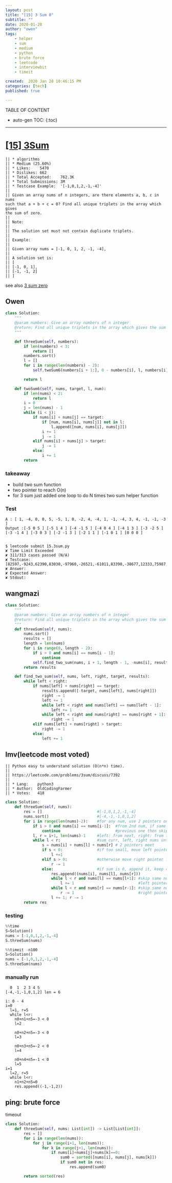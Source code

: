 ```yaml
---
layout: post
title: "[15] 3 Sum 0"
subtitle: ""
date: 2020-01-28
author: "owen"
tags: 
    - helper
    - sum
    - medium
    - python
    - brute force
    - leetcode
    - interviewbit
    - timeit

created:  2020 Jan 28 10:46:15 PM
categories: [tech]
published: true

---
```


TABLE OF CONTENT

* auto-gen TOC:
{:toc}

- - -

# [[15] 3Sum](https://leetcode.com/problems/3sum/description/)

    || * algorithms
    || * Medium (25.60%)
    || * Likes:    5470
    || * Dislikes: 662
    || * Total Accepted:    762.3K
    || * Total Submissions: 3M
    || * Testcase Example:  '[-1,0,1,2,-1,-4]'
    || 
    || Given an array nums of n integers, are there elements a, b, c in nums
    such that a + b + c = 0? Find all unique triplets in the array which gives
    the sum of zero.
    || 
    || Note:
    || 
    || The solution set must not contain duplicate triplets.
    || 
    || Example:
    || 
    || Given array nums = [-1, 0, 1, 2, -1, -4],
    || 
    || A solution set is:
    || [
    || [-1, 0, 1],
    || [-1, -1, 2]
    || ]

see also [3 sum zero](https://www.interviewbit.com/problems/3-sum-zero/)

## Owen

```python
class Solution:
    """
    @param numbers: Give an array numbers of n integer
    @return: Find all unique triplets in the array which gives the sum of zero.
    """

    def threeSum(self, numbers):
        if len(numbers) < 3:
            return []
        numbers.sort()
        l = []
        for i in range(len(numbers) - 2):
            self.twoSum6(numbers[i + 1:], 0 - numbers[i], l, numbers[i])

        return l

    def twoSum6(self, nums, target, l, num):
        if len(nums) < 2:
            return l
        i = 0
        j = len(nums) - 1
        while (i < j):
            if nums[i] + nums[j] == target:
                if [num, nums[i], nums[j]] not in l:
                    l.append([num, nums[i], nums[j]])
                i += 1
                j -= 1
            elif nums[i] + nums[j] > target:
                j -= 1
            else:
                i += 1
        return 
```

### takeaway 

- build two sum function 
- two pointer to reach O(n) 
- for 3 sum just added one loop to do N times two sum helper function 

### Test

    A : [ 1, -4, 0, 0, 5, -5, 1, 0, -2, 4, -4, 1, -1, -4, 3, 4, -1, -1, -3 ]
    Output :[-5 0 5 ] [-5 1 4 ] [-4 -1 5 ] [-4 0 4 ] [-4 1 3 ] [-3 -2 5 ] [-3 -1 4 ] [-3 0 3 ] [-2 -1 3 ] [-2 1 1 ] [-1 0 1 ] [0 0 0 ] 


    $ leetcode submit 15.3sum.py
    ✘ Time Limit Exceeded
    ✘ 311/313 cases passed (N/A)
    ✘ Testcase: [82597,-9243,62390,83030,-97960,-26521,-61011,83390,-38677,12333,75987,46091,83794,19355,-71037,-6242,-28801,324,1202,-90885,-2989,-95597,-34333,35528,5680,89093,-90606,50360,-29393,-27012,53313,65213,99818,-82405,-41661,-3333,-51952,72135,-1523,26377,74685,96992,92263,15929,5467,-99555,-43348,-41689,-60383,-3990,32165,65265,-72973,-58372,12741,-48568,-46596,72419,-1859,34153,62937,81310,-61823,-96770,-54944,8845,-91184,24208,-29078,31495,65258,14198,85395,70506,-40908,56740,-12228,-40072,32429,93001,68445,-73927,25731,-91859,-24150,10093,-60271,-81683,-18126,51055,48189,-6468,25057,81194,-58628,74042,66158,-14452,-49851,-43667,11092,39189,-17025,-79173,13606,83172,92647,-59741,19343,-26644,-57607,82908,-20655,1637,80060,98994,39331,-31274,-61523,91225,-72953,13211,-75116,-98421,-41571,-69074,99587,39345,42151,-2460,98236,15690,-52507,-95803,-48935,-46492,-45606,-79254,-99851,52533,73486,39948,-7240,71815,-585,-96252,90990,-93815,93340,-71848,58733,-14859,-83082,-75794,-82082,-24871,-15206,91207,-56469,-93618,67131,-8682,75719,87429,-98757,-7535,-24890,-94160,85003,33928,75538,97456,-66424,-60074,-8527,-28697,-22308,2246,-70134,-82319,-10184,87081,-34949,-28645,-47352,-83966,-60418,-15293,-53067,-25921,55172,75064,95859,48049,34311,-86931,-38586,33686,-36714,96922,76713,-22165,-80585,-34503,-44516,39217,-28457,47227,-94036,43457,24626,-87359,26898,-70819,30528,-32397,-69486,84912,-1187,-98986,-32958,4280,-79129,-65604,9344,58964,50584,71128,-55480,24986,15086,-62360,-42977,-49482,-77256,-36895,-74818,20,3063,-49426,28152,-97329,6086,86035,-88743,35241,44249,19927,-10660,89404,24179,-26621,-6511,57745,-28750,96340,-97160,-97822,-49979,52307,79462,94273,-24808,77104,9255,-83057,77655,21361,55956,-9096,48599,-40490,-55107,2689,29608,20497,66834,-34678,23553,-81400,-66630,-96321,-34499,-12957,-20564,25610,-4322,-58462,20801,53700,71527,24669,-54534,57879,-3221,33636,3900,97832,-27688,-98715,5992,24520,-55401,-57613,-69926,57377,-77610,20123,52174,860,60429,-91994,-62403,-6218,-90610,-37263,-15052,62069,-96465,44254,89892,-3406,19121,-41842,-87783,-64125,-56120,73904,-22797,-58118,-4866,5356,75318,46119,21276,-19246,-9241,-97425,57333,-15802,93149,25689,-5532,95716,39209,-87672,-29470,-16324,-15331,27632,-39454,56530,-16000,29853,46475,78242,-46602,83192,-73440,-15816,50964,-36601,89758,38375,-40007,-36675,-94030,67576,46811,-64919,45595,76530,40398,35845,41791,67697,-30439,-82944,63115,33447,-36046,-50122,-34789,43003,-78947,-38763,-89210,32756,-20389,-31358,-90526,-81607,88741,86643,98422,47389,-75189,13091,95993,-15501,94260,-25584,-1483,-67261,-70753,25160,89614,-90620,-48542,83889,-12388,-9642,-37043,-67663,28794,-8801,13621,12241,55379,84290,21692,-95906,-85617,-17341,-63767,80183,-4942,-51478,30997,-13658,8838,17452,-82869,-39897,68449,31964,98158,-49489,62283,-62209,-92792,-59342,55146,-38533,20496,62667,62593,36095,-12470,5453,-50451,74716,-17902,3302,-16760,-71642,-34819,96459,-72860,21638,47342,-69897,-40180,44466,76496,84659,13848,-91600,-90887,-63742,-2156,-84981,-99280,94326,-33854,92029,-50811,98711,-36459,-75555,79110,-88164,-97397,-84217,97457,64387,30513,-53190,-83215,252,2344,-27177,-92945,-89010,82662,-11670,86069,53417,42702,97082,3695,-14530,-46334,17910,77999,28009,-12374,15498,-46941,97088,-35030,95040,92095,-59469,-24761,46491,67357,-66658,37446,-65130,-50416,99197,30925,27308,54122,-44719,12582,-99525,-38446,-69050,-22352,94757,-56062,33684,-40199,-46399,96842,-50881,-22380,-65021,40582,53623,-76034,77018,-97074,-84838,-22953,-74205,79715,-33920,-35794,-91369,73421,-82492,63680,-14915,-33295,37145,76852,-69442,60125,-74166,74308,-1900,-30195,-16267,-60781,-27760,5852,38917,25742,-3765,49097,-63541,98612,-92865,-30248,9612,-8798,53262,95781,-42278,-36529,7252,-27394,-5021,59178,80934,-48480,-75131,-54439,-19145,-48140,98457,-6601,-51616,-89730,78028,32083,-48904,16822,-81153,-8832,48720,-80728,-45133,-86647,-4259,-40453,2590,28613,50523,-4105,-27790,-74579,-17223,63721,33489,-47921,97628,-97691,-14782,-65644,18008,-93651,-71266,80990,-76732,-47104,35368,28632,59818,-86269,-89753,34557,-92230,-5933,-3487,-73557,-13174,-43981,-43630,-55171,30254,-83710,-99583,-13500,71787,5017,-25117,-78586,86941,-3251,-23867,-36315,75973,86272,-45575,77462,-98836,-10859,70168,-32971,-38739,-12761,93410,14014,-30706,-77356,-85965,-62316,63918,-59914,-64088,1591,-10957,38004,15129,-83602,-51791,34381,-89382,-26056,8942,5465,71458,-73805,-87445,-19921,-80784,69150,-34168,28301,-68955,18041,6059,82342,9947,39795,44047,-57313,48569,81936,-2863,-80932,32976,-86454,-84207,33033,32867,9104,-16580,-25727,80157,-70169,53741,86522,84651,68480,84018,61932,7332,-61322,-69663,76370,41206,12326,-34689,17016,82975,-23386,39417,72793,44774,-96259,3213,79952,29265,-61492,-49337,14162,65886,3342,-41622,-62659,-90402,-24751,88511,54739,-21383,-40161,-96610,-24944,-602,-76842,-21856,69964,43994,-15121,-85530,12718,13170,-13547,69222,62417,-75305,-81446,-38786,-52075,-23110,97681,-82800,-53178,11474,35857,94197,-58148,-23689,32506,92154,-64536,-73930,-77138,97446,-83459,70963,22452,68472,-3728,-25059,-49405,95129,-6167,12808,99918,30113,-12641,-26665,86362,-33505,50661,26714,33701,89012,-91540,40517,-12716,-57185,-87230,29914,-59560,13200,-72723,58272,23913,-45586,-96593,-26265,-2141,31087,81399,92511,-34049,20577,2803,26003,8940,42117,40887,-82715,38269,40969,-50022,72088,21291,-67280,-16523,90535,18669,94342,-39568,-88080,-99486,-20716,23108,-28037,63342,36863,-29420,-44016,75135,73415,16059,-4899,86893,43136,-7041,33483,-67612,25327,40830,6184,61805,4247,81119,-22854,-26104,-63466,63093,-63685,60369,51023,51644,-16350,74438,-83514,99083,10079,-58451,-79621,48471,67131,-86940,99093,11855,-22272,-67683,-44371,9541,18123,37766,-70922,80385,-57513,-76021,-47890,36154,72935,84387,-92681,-88303,-7810,59902,-90,-64704,-28396,-66403,8860,13343,33882,85680,7228,28160,-14003,54369,-58893,92606,-63492,-10101,64714,58486,29948,-44679,-22763,10151,-56695,4031,-18242,-36232,86168,-14263,9883,47124,47271,92761,-24958,-73263,-79661,-69147,-18874,29546,-92588,-85771,26451,-86650,-43306,-59094,-47492,-34821,-91763,-47670,33537,22843,67417,-759,92159,63075,94065,-26988,55276,65903,30414,-67129,-99508,-83092,-91493,-50426,14349,-83216,-76090,32742,-5306,-93310,-60750,-60620,-45484,-21108,-58341,-28048,-52803,69735,78906,81649,32565,-86804,-83202,-65688,-1760,89707,93322,-72750,84134,71900,-37720,19450,-78018,22001,-23604,26276,-21498,65892,-72117,-89834,-23867,55817,-77963,42518,93123,-83916,63260,-2243,-97108,85442,-36775,17984,-58810,99664,-19082,93075,-69329,87061,79713,16296,70996,13483,-74582,49900,-27669,-40562,1209,-20572,34660,83193,75579,7344,64925,88361,60969,3114,44611,-27445,53049,-16085,-92851,-53306,13859,-33532,86622,-75666,-18159,-98256,51875,-42251,-27977,-18080,23772,38160,41779,9147,94175,99905,-85755,62535,-88412,-52038,-68171,93255,-44684,-11242,-104,31796,62346,-54931,-55790,-70032,46221,56541,-91947,90592,93503,4071,20646,4856,-63598,15396,-50708,32138,-85164,38528,-89959,53852,57915,-42421,-88916,-75072,67030,-29066,49542,-71591,61708,-53985,-43051,28483,46991,-83216,80991,-46254,-48716,39356,-8270,-47763,-34410,874,-1186,-7049,28846,11276,21960,-13304,-11433,-4913,55754,79616,70423,-27523,64803,49277,14906,-97401,-92390,91075,70736,21971,-3303,55333,-93996,76538,54603,-75899,98801,46887,35041,48302,-52318,55439,24574,14079,-24889,83440,14961,34312,-89260,-22293,-81271,-2586,-71059,-10640,-93095,-5453,-70041,66543,74012,-11662,-52477,-37597,-70919,92971,-17452,-67306,-80418,7225,-89296,24296,86547,37154,-10696,74436,-63959,58860,33590,-88925,-97814,-83664,85484,-8385,-50879,57729,-74728,-87852,-15524,-91120,22062,28134,80917,32026,49707,-54252,-44319,-35139,13777,44660,85274,25043,58781,-89035,-76274,6364,-63625,72855,43242,-35033,12820,-27460,77372,-47578,-61162,-70758,-1343,-4159,64935,56024,-2151,43770,19758,-30186,-86040,24666,-62332,-67542,73180,-25821,-27826,-45504,-36858,-12041,20017,-24066,-56625,-52097,-47239,-90694,8959,7712,-14258,-5860,55349,61808,-4423,-93703,64681,-98641,-25222,46999,-83831,-54714,19997,-68477,66073,51801,-66491,52061,-52866,79907,-39736,-68331,68937,91464,98892,910,93501,31295,-85873,27036,-57340,50412,21,-2445,29471,71317,82093,-94823,-54458,-97410,39560,-7628,66452,39701,54029,37906,46773,58296,60370,-61090,85501,-86874,71443,-72702,-72047,14848,34102,77975,-66294,-36576,31349,52493,-70833,-80287,94435,39745,-98291,84524,-18942,10236,93448,50846,94023,-6939,47999,14740,30165,81048,84935,-19177,-13594,32289,62628,-90612,-542,-66627,64255,71199,-83841,-82943,-73885,8623,-67214,-9474,-35249,62254,-14087,-90969,21515,-83303,94377,-91619,19956,-98810,96727,-91939,29119,-85473,-82153,-69008,44850,74299,-76459,-86464,8315,-49912,-28665,59052,-69708,76024,-92738,50098,18683,-91438,18096,-19335,35659,91826,15779,-73070,67873,-12458,-71440,-46721,54856,97212,-81875,35805,36952,68498,81627,-34231,81712,27100,-9741,-82612,18766,-36392,2759,41728,69743,26825,48355,-17790,17165,56558,3295,-24375,55669,-16109,24079,73414,48990,-11931,-78214,90745,19878,35673,-15317,-89086,94675,-92513,88410,-93248,-19475,-74041,-19165,32329,-26266,-46828,-18747,45328,8990,-78219,-25874,-74801,-44956,-54577,-29756,-99822,-35731,-18348,-68915,-83518,-53451,95471,-2954,-13706,-8763,-21642,-37210,16814,-60070,-42743,27697,-36333,-42362,11576,85742,-82536,68767,-56103,-63012,71396,-78464,-68101,-15917,-11113,-3596,77626,-60191,-30585,-73584,6214,-84303,18403,23618,-15619,-89755,-59515,-59103,-74308,-63725,-29364,-52376,-96130,70894,-12609,50845,-2314,42264,-70825,64481,55752,4460,-68603,-88701,4713,-50441,-51333,-77907,97412,-66616,-49430,60489,-85262,-97621,-18980,44727,-69321,-57730,66287,-92566,-64427,-14270,11515,-92612,-87645,61557,24197,-81923,-39831,-10301,-23640,-76219,-68025,92761,-76493,68554,-77734,-95620,-11753,-51700,98234,-68544,-61838,29467,46603,-18221,-35441,74537,40327,-58293,75755,-57301,-7532,-94163,18179,-14388,-22258,-46417,-48285,18242,-77551,82620,250,-20060,-79568,-77259,82052,-98897,-75464,48773,-79040,-11293,45941,-67876,-69204,-46477,-46107,792,60546,-34573,-12879,-94562,20356,-48004,-62429,96242,40594,2099,99494,25724,-39394,-2388,-18563,-56510,-83570,-29214,3015,74454,74197,76678,-46597,60630,-76093,37578,-82045,-24077,62082,-87787,-74936,58687,12200,-98952,70155,-77370,21710,-84625,-60556,-84128,925,65474,-15741,-94619,88377,89334,44749,22002,-45750,-93081,-14600,-83447,46691,85040,-66447,-80085,56308,44310,24979,-29694,57991,4675,-71273,-44508,13615,-54710,23552,-78253,-34637,50497,68706,81543,-88408,-21405,6001,-33834,-21570,-46692,-25344,20310,71258,-97680,11721,59977,59247,-48949,98955,-50276,-80844,-27935,-76102,55858,-33492,40680,66691,-33188,8284,64893,-7528,6019,-85523,8434,-64366,-56663,26862,30008,-7611,-12179,-70076,21426,-11261,-36864,-61937,-59677,929,-21052,3848,-20888,-16065,98995,-32293,-86121,-54564,77831,68602,74977,31658,40699,29755,98424,80358,-69337,26339,13213,-46016,-18331,64713,-46883,-58451,-70024,-92393,-4088,70628,-51185,71164,-75791,-1636,-29102,-16929,-87650,-84589,-24229,-42137,-15653,94825,13042,88499,-47100,-90358,-7180,29754,-65727,-42659,-85560,-9037,-52459,20997,-47425,17318,21122,20472,-23037,65216,-63625,-7877,-91907,24100,-72516,22903,-85247,-8938,73878,54953,87480,-31466,-99524,35369,-78376,89984,-15982,94045,-7269,23319,-80456,-37653,-76756,2909,81936,54958,-12393,60560,-84664,-82413,66941,-26573,-97532,64460,18593,-85789,-38820,-92575,-43663,-89435,83272,-50585,13616,-71541,-53156,727,-27644,16538,34049,57745,34348,35009,16634,-18791,23271,-63844,95817,21781,16590,59669,15966,-6864,48050,-36143,97427,-59390,96931,78939,-1958,50777,43338,-51149,39235,-27054,-43492,67457,-83616,37179,10390,85818,2391,73635,87579,-49127,-81264,-79023,-81590,53554,-74972,-83940,-13726,-39095,29174,78072,76104,47778,25797,-29515,-6493,-92793,22481,-36197,-65560,42342,15750,97556,99634,-56048,-35688,13501,63969,-74291,50911,39225,93702,-3490,-59461,-30105,-46761,-80113,92906,-68487,50742,36152,-90240,-83631,24597,-50566,-15477,18470,77038,40223,-80364,-98676,70957,-63647,99537,13041,31679,86631,37633,-16866,13686,-71565,21652,-46053,-80578,-61382,68487,-6417,4656,20811,67013,-30868,-11219,46,74944,14627,56965,42275,-52480,52162,-84883,-52579,-90331,92792,42184,-73422,-58440,65308,-25069,5475,-57996,59557,-17561,2826,-56939,14996,-94855,-53707,99159,43645,-67719,-1331,21412,41704,31612,32622,1919,-69333,-69828,22422,-78842,57896,-17363,27979,-76897,35008,46482,-75289,65799,20057,7170,41326,-76069,90840,-81253,-50749,3649,-42315,45238,-33924,62101,96906,58884,-7617,-28689,-66578,62458,50876,-57553,6739,41014,-64040,-34916,37940,13048,-97478,-11318,-89440,-31933,-40357,-59737,-76718,-14104,-31774,28001,4103,41702,-25120,-31654,63085,-3642,84870,-83896,-76422,-61520,12900,88678,85547,33132,-88627,52820,63915,-27472,78867,-51439,33005,-23447,-3271,-39308,39726,-74260,-31874,-36893,93656,910,-98362,60450,-88048,99308,13947,83996,-90415,-35117,70858,-55332,-31721,97528,82982,-86218,6822,25227,36946,97077,-4257,-41526,56795,89870,75860,-70802,21779,14184,-16511,-89156,-31422,71470,69600,-78498,74079,-19410,40311,28501,26397,-67574,-32518,68510,38615,19355,-6088,-97159,-29255,-92523,3023,-42536,-88681,64255,41206,44119,52208,39522,-52108,91276,-70514,83436,63289,-79741,9623,99559,12642,85950,83735,-21156,-67208,98088,-7341,-27763,-30048,-44099,-14866,-45504,-91704,19369,13700,10481,-49344,-85686,33994,19672,36028,60842,66564,-24919,33950,-93616,-47430,-35391,-28279,56806,74690,39284,-96683,-7642,-75232,37657,-14531,-86870,-9274,-26173,98640,88652,64257,46457,37814,-19370,9337,-22556,-41525,39105,-28719,51611,-93252,98044,-90996,21710,-47605,-64259,-32727,53611,-31918,-3555,33316,-66472,21274,-37731,-2919,15016,48779,-88868,1897,41728,46344,-89667,37848,68092,-44011,85354,-43776,38739,-31423,-66330,65167,-22016,59405,34328,-60042,87660,-67698,-59174,-1408,-46809,-43485,-88807,-60489,13974,22319,55836,-62995,-37375,-4185,32687,-36551,-75237,58280,26942,-73756,71756,78775,-40573,14367,-71622,-77338,24112,23414,-7679,-51721,87492,85066,-21612,57045,10673,-96836,52461,-62218,-9310,65862,-22748,89906,-96987,-98698,26956,-43428,46141,47456,28095,55952,67323,-36455,-60202,-43302,-82932,42020,77036,10142,60406,70331,63836,58850,-66752,52109,21395,-10238,-98647,-41962,27778,69060,98535,-28680,-52263,-56679,66103,-42426,27203,80021,10153,58678,36398,63112,34911,20515,62082,-15659,-40785,27054,43767,-20289,65838,-6954,-60228,-72226,52236,-35464,25209,-15462,-79617,-41668,-84083,62404,-69062,18913,46545,20757,13805,24717,-18461,-47009,-25779,68834,64824,34473,39576,31570,14861,-15114,-41233,95509,68232,67846,84902,-83060,17642,-18422,73688,77671,-26930,64484,-99637,73875,6428,21034,-73471,19664,-68031,15922,-27028,48137,54955,-82793,-41144,-10218,-24921,-28299,-2288,68518,-54452,15686,-41814,66165,-72207,-61986,80020,50544,-99500,16244,78998,40989,14525,-56061,-24692,-94790,21111,37296,-90794,72100,70550,-31757,17708,-74290,61910,78039,-78629,-25033,73172,-91953,10052,64502,99585,-1741,90324,-73723,68942,28149,30218,24422,16659,10710,-62594,94249,96588,46192,34251,73500,-65995,-81168,41412,-98724,-63710,-54696,-52407,19746,45869,27821,-94866,-76705,-13417,-61995,-71560,43450,67384,-8838,-80293,-28937,23330,-89694,-40586,46918,80429,-5475,78013,25309,-34162,37236,-77577,86744,26281,-29033,-91813,35347,13033,-13631,-24459,3325,-71078,-75359,81311,19700,47678,-74680,-84113,45192,35502,37675,19553,76522,-51098,-18211,89717,4508,-82946,27749,85995,89912,-53678,-64727,-14778,32075,-63412,-40524,86440,-2707,-36821,63850,-30883,67294,-99468,-23708,34932,34386,98899,29239,-23385,5897,54882,98660,49098,70275,17718,88533,52161,63340,50061,-89457,19491,-99156,24873,-17008,64610,-55543,50495,17056,-10400,-56678,-29073,-42960,-76418,98562,-88104,-96255,10159,-90724,54011,12052,45871,-90933,-69420,67039,37202,78051,-52197,-40278,-58425,65414,-23394,-1415,6912,-53447,7352,17307,-78147,63727,98905,55412,-57658,-32884,-44878,22755,39730,3638,35111,39777,74193,38736,-11829,-61188,-92757,55946,-71232,-63032,-83947,39147,-96684,-99233,25131,-32197,24406,-55428,-61941,25874,-69453,64483,-19644,-68441,12783,87338,-48676,66451,-447,-61590,50932,-11270,29035,65698,-63544,10029,80499,-9461,86368,91365,-81810,-71914,-52056,-13782,44240,-30093,-2437,24007,67581,-17365,-69164,-8420,-69289,-29370,48010,90439,13141,69243,50668,39328,61731,78266,-81313,17921,-38196,55261,9948,-24970,75712,-72106,28696,7461,31621,61047,51476,56512,11839,-96916,-82739,28924,-99927,58449,37280,69357,11219,-32119,-62050,-48745,-83486,-52376,42668,82659,68882,38773,46269,-96005,97630,25009,-2951,-67811,99801,81587,-79793,-18547,-83086,69512,33127,-92145,-88497,47703,59527,1909,88785,-88882,69188,-46131,-5589,-15086,36255,-53238,-33009,82664,53901,35939,-42946,-25571,33298,69291,53199,74746,-40127,-39050,91033,51717,-98048,87240,36172,65453,-94425,-63694,-30027,59004,88660,3649,-20267,-52565,-67321,34037,4320,91515,-56753,60115,27134,68617,-61395,-26503,-98929,-8849,-63318,10709,-16151,61905,-95785,5262,23670,-25277,90206,-19391,45735,37208,-31992,-92450,18516,-90452,-58870,-58602,93383,14333,17994,82411,-54126,-32576,35440,-60526,-78764,-25069,-9022,-394,92186,-38057,55328,-61569,67780,77169,19546,-92664,-94948,44484,-13439,83529,27518,-48333,72998,38342,-90553,-98578,-76906,81515,-16464,78439,92529,35225,-39968,-10130,-7845,-32245,-74955,-74996,67731,-13897,-82493,33407,93619,59560,-24404,-57553,19486,-45341,34098,-24978,-33612,79058,71847,76713,-95422,6421,-96075,-59130,-28976,-16922,-62203,69970,68331,21874,40551,89650,51908,58181,66480,-68177,34323,-3046,-49656,-59758,43564,-10960,-30796,15473,-20216,46085,-85355,41515,-30669,-87498,57711,56067,63199,-83805,62042,91213,-14606,4394,-562,74913,10406,96810,-61595,32564,31640,-9732,42058,98052,-7908,-72330,1558,-80301,34878,32900,3939,-8824,88316,20937,21566,-3218,-66080,-31620,86859,54289,90476,-42889,-15016,-18838,75456,30159,-67101,42328,-92703,85850,-5475,23470,-80806,68206,17764,88235,46421,-41578,74005,-81142,80545,20868,-1560,64017,83784,68863,-97516,-13016,-72223,79630,-55692,82255,88467,28007,-34686,-69049,-41677,88535,-8217,68060,-51280,28971,49088,49235,26905,-81117,-44888,40623,74337,-24662,97476,79542,-72082,-35093,98175,-61761,-68169,59697,-62542,-72965,59883,-64026,-37656,-92392,-12113,-73495,98258,68379,-21545,64607,-70957,-92254,-97460,-63436,-8853,-19357,-51965,-76582,12687,-49712,45413,-60043,33496,31539,-57347,41837,67280,-68813,52088,-13155,-86430,-15239,-45030,96041,18749,-23992,46048,35243,-79450,85425,-58524,88781,-39454,53073,-48864,-82289,39086,82540,-11555,25014,-5431,-39585,-89526,2705,31953,-81611,36985,-56022,68684,-27101,11422,64655,-26965,-63081,-13840,-91003,-78147,-8966,41488,1988,99021,-61575,-47060,65260,-23844,-21781,-91865,-19607,44808,2890,63692,-88663,-58272,15970,-65195,-45416,-48444,-78226,-65332,-24568,42833,-1806,-71595,80002,-52250,30952,48452,-90106,31015,-22073,62339,63318,78391,28699,77900,-4026,-76870,-45943,33665,9174,-84360,-22684,-16832,-67949,-38077,-38987,-32847,51443,-53580,-13505,9344,-92337,26585,70458,-52764,-67471,-68411,-1119,-2072,-93476,67981,40887,-89304,-12235,41488,1454,5355,-34855,-72080,24514,-58305,3340,34331,8731,77451,-64983,-57876,82874,62481,-32754,-39902,22451,-79095,-23904,78409,-7418,77916]
    ✘ Answer:
    ✘ Expected Answer:
    ✘ Stdout:

## wangmazi

```python
class Solution:
    """
    @param numbers: Give an array numbers of n integer
    @return: Find all unique triplets in the array which gives the sum of zero.
    """
    def threeSum(self, nums):
        nums.sort()
        results = []
        length = len(nums)
        for i in range(0, length - 2):
            if i > 0 and nums[i] == nums[i - 1]:
                continue
            self.find_two_sum(nums, i + 1, length - 1, -nums[i], results)
        return results

    def find_two_sum(self, nums, left, right, target, results):
        while left < right:
            if nums[left] + nums[right] == target:
                results.append([-target, nums[left], nums[right]])
                right -= 1
                left += 1
                while left < right and nums[left] == nums[left - 1]:
                    left += 1
                while left < right and nums[right] == nums[right + 1]:
                    right -= 1
            elif nums[left] + nums[right] > target:
                right -= 1
            else:
                left += 1
```


## lmv(leetcode most voted)

    || Python easy to understand solution (O(n*n) time).
    || 
    || https://leetcode.com/problems/3sum/discuss/7392
    || 
    || * Lang:    python3
    || * Author:  OldCodingFarmer
    || * Votes:   418

```python
class Solution:
    def threeSum(self, nums):
        res = []                        #[-1,0,1,2,-1,-4]
        nums.sort()                     #[-4,-1,-1,0,1,2]
        for i in range(len(nums)-2):    #for any num, use 2 pointers on right
            if i > 0 and nums[i] == nums[i-1]:  #from 2nd num, if same as
                continue                        #previous one then skip
            l, r = i+1, len(nums)-1     #left: from next, right: from the tail
            while l < r:                #sum curr, left, right nums until the
                s = nums[i] + nums[l] + nums[r] # 2 pointers meet
                if s < 0:               #if too small, move left pointer right
                    l +=1
                elif s > 0:             #otherwise move right pointer left
                    r -= 1
                else:                   #if sum is 0, append it, keep checking
                    res.append((nums[i], nums[l], nums[r]))
                    while l < r and nums[l] == nums[l+1]: #skip same num for
                        l += 1                            #left pointer
                    while l < r and nums[r] == nums[r-1]: #skip same num for
                        r -= 1                            #right pointer
                    l += 1; r -= 1
        return res
```

### testing

```python
%%time
S=Solution()
nums = [-1,0,1,2,-1,-4]
S.threeSum(nums)

%%timeit -n100
S=Solution()
nums = [-1,0,1,2,-1,-4]
S.threeSum(nums)
```

### manually run

      0  1  2 3 4 5
    [-4,-1,-1,0,1,2] len = 6

    i: 0 - 4
    i=0
      l=1, r=5
      while l<r:
        n0+n1+n5=-3 < 0
        l=2

        n0+n2+n5=-3 < 0
        l=3

        n0+n3+n5=-2 < 0
        l=4

        n0+n4+n5=-1 < 0
        l=5
    i=1
      l=2, r=5
      while l<r:
        n1+n2+n5=0
        res.append((-1,-1,2))



## ping: brute force

timeout

```python
class Solution:
    def threeSum(self, nums: List[int]) -> List[List[int]]:
        res = []
        for i in range(len(nums)):
            for j in range(i+1, len(nums)):
                for k in range(j+1, len(nums)):
                    if nums[i]+nums[j]+nums[k]==0:
                        sum0 = sorted([nums[i], nums[j], nums[k]])
                        if sum0 not in res:
                            res.append(sum0)

        return sorted(res)
```


